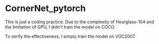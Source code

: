 # CornerNet_pytorch
This is just a coding practice. Due to the complexity of Hourglass-104 and the limitation of GPU, I didn't train the model on COCO.

To verify the effectiveness, I simply train the model on VOC2007.